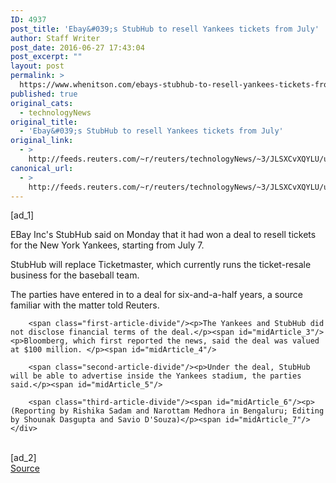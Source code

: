 ```yaml
---
ID: 4937
post_title: 'Ebay&#039;s StubHub to resell Yankees tickets from July'
author: Staff Writer
post_date: 2016-06-27 17:43:04
post_excerpt: ""
layout: post
permalink: >
  https://www.whenitson.com/ebays-stubhub-to-resell-yankees-tickets-from-july/
published: true
original_cats:
  - technologyNews
original_title:
  - 'Ebay&#039;s StubHub to resell Yankees tickets from July'
original_link:
  - >
    http://feeds.reuters.com/~r/reuters/technologyNews/~3/JLSXCvXQYLU/us-yankees-stubhub-deals-idUSKCN0ZD1XE
canonical_url:
  - >
    http://feeds.reuters.com/~r/reuters/technologyNews/~3/JLSXCvXQYLU/us-yankees-stubhub-deals-idUSKCN0ZD1XE
---
```

 [ad_1]
<br><div id="articleText">
<span id="midArticle_start"/>

<span class="focusParagraph" readability="4"><p><span class="articleLocatio&lt;/span&gt;n">EBay Inc's StubHub said on Monday that it had won a deal to resell tickets for the New York Yankees, starting from July 7.</span></p></span><span id="midArticle_0"/><p>StubHub will replace Ticketmaster, which currently runs the ticket-resale business for the baseball team.</p><span id="midArticle_1"/><p>The parties have entered in to a deal for six-and-a-half years, a source familiar with the matter told Reuters.</p><span id="midArticle_2"/>
        
        <span class="first-article-divide"/><p>The Yankees and StubHub did not disclose financial terms of the deal.</p><span id="midArticle_3"/><p>Bloomberg, which first reported the news, said the deal was valued at $100 million. </p><span id="midArticle_4"/>
        
        <span class="second-article-divide"/><p>Under the deal, StubHub will be able to advertise inside the Yankees stadium, the parties said.</p><span id="midArticle_5"/>
        
        <span class="third-article-divide"/><span id="midArticle_6"/><p> (Reporting by Rishika Sadam and Narottam Medhora in Bengaluru; Editing by Shounak Dasgupta and Savio D'Souza)</p><span id="midArticle_7"/></div>
<br>[ad_2]
<br><a href="http://feeds.reuters.com/~r/reuters/technologyNews/~3/JLSXCvXQYLU/us-yankees-stubhub-deals-idUSKCN0ZD1XE">Source </a>
